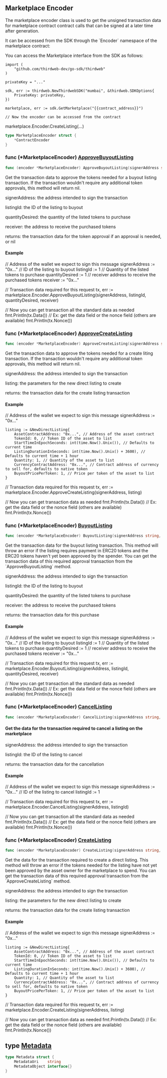 
## Marketplace Encoder

The marketplace encoder class is used to get the unsigned transaction data for marketplace contract contract calls that can be signed at a later time after generation\.

It can be accessed from the SDK through the \`Encoder\` namespace of the marketplace contract:

You can access the Marketplace interface from the SDK as follows:

```
import (
	"github.com/thirdweb-dev/go-sdk/thirdweb"
)

privateKey = "..."

sdk, err := thirdweb.NewThirdwebSDK("mumbai", &thirdweb.SDKOptions{
	PrivateKey: privateKey,
})

marketplace, err := sdk.GetMarketplace("{{contract_address}}")

// Now the encoder can be accessed from the contract
```

marketplace\.Encoder\.CreateListing\(\.\.\.\)

```go
type MarketplaceEncoder struct {
    *ContractEncoder
}
```

### func \(\*MarketplaceEncoder\) [ApproveBuyoutListing](<https://github.com/thirdweb-dev/go-sdk/blob/main/thirdweb/marketplace_encoder.go#L118-L123>)

```go
func (encoder *MarketplaceEncoder) ApproveBuyoutListing(signerAddress string, listingId int, quantityDesired int, receiver string) (*types.Transaction, error)
```

Get the transaction data to approve the tokens needed for a buyout listing transaction\. If the transaction wouldn't require any additional token approvals, this method will return nil\.

signerAddress: the address intended to sign the transaction

listingId: the ID of the listing to buyout

quantityDesired: the quantity of the listed tokens to purchase

receiver: the address to receive the purchased tokens

returns: the transaction data for the token approval if an approval is needed, or nil

#### Example

// Address of the wallet we expect to sign this message signerAddress := "0x\.\.\." // ID of the listing to buyout listingId := 1 // Quantity of the listed tokens to purchase quantityDesired := 1 // receiver address to receive the purchased tokens receiver := "0x\.\.\."

// Transaction data required for this request tx, err := marketplace\.Encoder\.ApproveBuyoutListing\(signerAddress, listingId, quantityDesired, receiver\)

// Now you can get transaction all the standard data as needed fmt\.Println\(tx\.Data\(\)\) // Ex: get the data field or the nonce field \(others are available\) fmt\.Println\(tx\.Nonce\(\)\)

### func \(\*MarketplaceEncoder\) [ApproveCreateListing](<https://github.com/thirdweb-dev/go-sdk/blob/main/thirdweb/marketplace_encoder.go#L258>)

```go
func (encoder *MarketplaceEncoder) ApproveCreateListing(signerAddress string, listing *NewDirectListing) (*types.Transaction, error)
```

Get the transaction data to approve the tokens needed for a create liting transaction\. If the transaction wouldn't require any additional token approvals, this method will return nil\.

signerAddress: the address intended to sign the transaction

listing: the parameters for the new direct listing to create

returns: the transaction data for the create listing transaction

#### Example

// Address of the wallet we expect to sign this message signerAddress := "0x\.\.\."

```
listing := &NewDirectListing{
	AssetContractAddress: "0x...", // Address of the asset contract
	TokenId: 0, // Token ID of the asset to list
	StartTimeInEpochSeconds: int(time.Now().Unix()), // Defaults to current time
	ListingDurationInSeconds: int(time.Now().Unix() + 3600), // Defaults to current time + 1 hour
	Quantity: 1, // Quantity of the asset to list
	CurrencyContractAddress: "0x...", // Contract address of currency to sell for, defaults to native token
	BuyoutPricePerToken: 1, // Price per token of the asset to list
}
```

// Transaction data required for this request tx, err := marketplace\.Encoder\.ApproveCreateListing\(signerAddress, listing\)

// Now you can get transaction data as needed fmt\.Println\(tx\.Data\(\)\) // Ex: get the data field or the nonce field \(others are available\) fmt\.Println\(tx\.Nonce\(\)\)

### func \(\*MarketplaceEncoder\) [BuyoutListing](<https://github.com/thirdweb-dev/go-sdk/blob/main/thirdweb/marketplace_encoder.go#L185-L190>)

```go
func (encoder *MarketplaceEncoder) BuyoutListing(signerAddress string, listingId int, quantityDesired int, receiver string) (*types.Transaction, error)
```

Get the transaction data for the buyout listing transaction\. This method will throw an error if the listing requires payment in ERC20 tokens and the ERC20 tokens haven't yet been approved by the spender\. You can get the transaction data of this required approval transaction from the \`ApproveBuyoutListing\` method\.

signerAddress: the address intended to sign the transaction

listingId: the ID of the listing to buyout

quantityDesired: the quantity of the listed tokens to purchase

receiver: the address to receive the purchased tokens

returns: the transaction data for this purchase

#### Example

// Address of the wallet we expect to sign this message signerAddress := "0x\.\.\." // ID of the listing to buyout listingId := 1 // Quantity of the listed tokens to purchase quantityDesired := 1 // receiver address to receive the purchased tokens receiver := "0x\.\.\."

// Transaction data required for this request tx, err := marketplace\.Encoder\.BuyoutListing\(signerAddress, listingId, quantityDesired, receiver\)

// Now you can get transaction all the standard data as needed fmt\.Println\(tx\.Data\(\)\) // Ex: get the data field or the nonce field \(others are available\) fmt\.Println\(tx\.Nonce\(\)\)

### func \(\*MarketplaceEncoder\) [CancelListing](<https://github.com/thirdweb-dev/go-sdk/blob/main/thirdweb/marketplace_encoder.go#L79>)

```go
func (encoder *MarketplaceEncoder) CancelListing(signerAddress string, listingId int) (*types.Transaction, error)
```

#### Get the data for the transaction required to cancel a listing on the marketplace

signerAddress: the address intended to sign the transaction

listingId: the ID of the listing to cancel

returns: the transaction data for the cancellation

#### Example

// Address of the wallet we expect to sign this message signerAddress := "0x\.\.\." // ID of the listing to cancel listingId := 1

// Transaction data required for this request tx, err := marketplace\.Encoder\.CancelListing\(signerAddress, listingId\)

// Now you can get transaction all the standard data as needed fmt\.Println\(tx\.Data\(\)\) // Ex: get the data field or the nonce field \(others are available\) fmt\.Println\(tx\.Nonce\(\)\)

### func \(\*MarketplaceEncoder\) [CreateListing](<https://github.com/thirdweb-dev/go-sdk/blob/main/thirdweb/marketplace_encoder.go#L302>)

```go
func (encoder *MarketplaceEncoder) CreateListing(signerAddress string, listing *NewDirectListing) (*types.Transaction, error)
```

Get the data for the transaction required to create a direct listing\. This method will throw an error if the tokens needed for the listing have not yet been approved by the asset owner for the marketplace to spend\. You can get the transaction data of this required approval transaction from the \`ApproveCreateListing\` method\.

signerAddress: the address intended to sign the transaction

listing: the parameters for the new direct listing to create

returns: the transaction data for the create listing transaction

#### Example

// Address of the wallet we expect to sign this message signerAddress := "0x\.\.\."

```
listing := &NewDirectListing{
	AssetContractAddress: "0x...", // Address of the asset contract
	TokenId: 0, // Token ID of the asset to list
	StartTimeInEpochSeconds: int(time.Now().Unix()), // Defaults to current time
	ListingDurationInSeconds: int(time.Now().Unix() + 3600), // Defaults to current time + 1 hour
	Quantity: 1, // Quantity of the asset to list
	CurrencyContractAddress: "0x...", // Contract address of currency to sell for, defaults to native token
	BuyoutPricePerToken: 1, // Price per token of the asset to list
}
```

// Transaction data required for this request tx, err := marketplace\.Encoder\.CreateListing\(signerAddress, listing\)

// Now you can get transaction data as needed fmt\.Println\(tx\.Data\(\)\) // Ex: get the data field or the nonce field \(others are available\) fmt\.Println\(tx\.Nonce\(\)\)

## type [Metadata](<https://github.com/thirdweb-dev/go-sdk/blob/main/thirdweb/types.go#L13-L16>)

```go
type Metadata struct {
    MetadataUri    string
    MetadataObject interface{}
}
```
